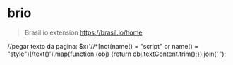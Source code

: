 # brio
> Brasil.io extension https://brasil.io/home

//pegar texto da pagina:
$x('//*[not(name() = "script" or name() = "style")]/text()').map(function (obj) {return obj.textContent.trim();}).join(' ');
